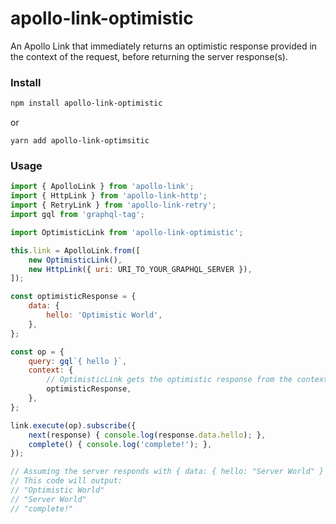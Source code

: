 # apollo-link-optimistic

An Apollo Link that immediately returns an optimistic response provided in the context of the request, before returning the server response(s).

### Install

```sh
npm install apollo-link-optimistic
```

or

```
yarn add apollo-link-optimsitic
```

### Usage

```js
import { ApolloLink } from 'apollo-link';
import { HttpLink } from 'apollo-link-http';
import { RetryLink } from 'apollo-link-retry';
import gql from 'graphql-tag';

import OptimisticLink from 'apollo-link-optimistic';

this.link = ApolloLink.from([
    new OptimisticLink(),
    new HttpLink({ uri: URI_TO_YOUR_GRAPHQL_SERVER }),
]);

const optimisticResponse = {
    data: {
        hello: 'Optimistic World',
    },
};

const op = {
    query: gql`{ hello }`,
    context: {
        // OptimisticLink gets the optimistic response from the context.
        optimisticResponse,
    },
};

link.execute(op).subscribe({
    next(response) { console.log(response.data.hello); },
    complete() { console.log('complete!'); },
});

// Assuming the server responds with { data: { hello: "Server World" } }
// This code will output:
// "Optimistic World"
// "Server World"
// "complete!"
```
